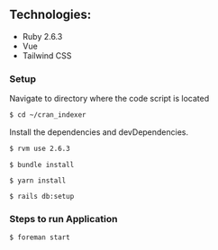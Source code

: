 ## Technologies:

* Ruby 2.6.3
* Vue
* Tailwind CSS


### Setup

Navigate to directory where the code script is located

```sh
$ cd ~/cran_indexer
```
Install the dependencies and devDependencies.

```sh
$ rvm use 2.6.3
````
```
$ bundle install
```

```
$ yarn install
```

```
$ rails db:setup
```


### Steps to run Application

```sh
$ foreman start
```

<!-- 
### Code:


### Scope for improvements: -->
